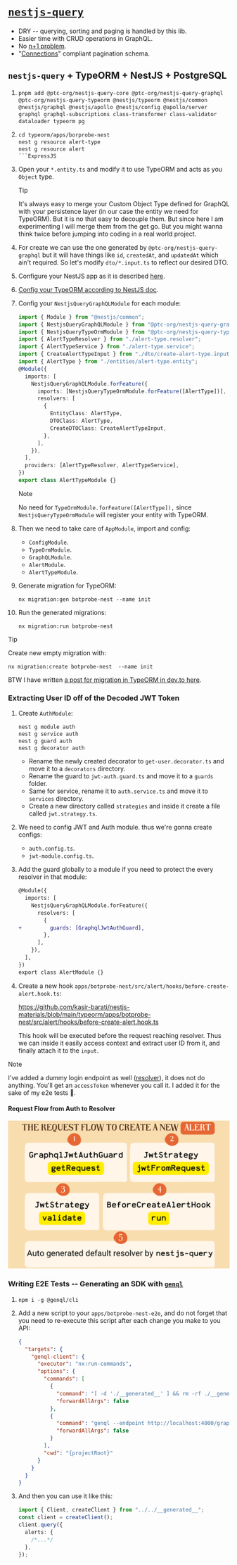 # [`nestjs-query`](https://tripss.github.io/nestjs-query/)

- DRY -- querying, sorting and paging is handled by this lib.
- Easier time with CRUD operations in GraphQL.
- No [n+1 problem](https://github.com/kasir-barati/graphql-js-ts/blob/main/docs/nestjs.md#shouldWeUseResolveField).
- "[Connections](https://github.com/kasir-barati/graphql-js-ts/blob/main/docs/best-practices/pagination.md)" compliant pagination schema.

## `nestjs-query` + TypeORM + NestJS + PostgreSQL

1. ```shell
   pnpm add @ptc-org/nestjs-query-core @ptc-org/nestjs-query-graphql @ptc-org/nestjs-query-typeorm @nestjs/typeorm @nestjs/common @nestjs/graphql @nestjs/apollo @nestjs/config @apollo/server graphql graphql-subscriptions class-transformer class-validator dataloader typeorm pg
   ```
2. ````shell
   cd typeorm/apps/borprobe-nest
   nest g resource alert-type
   nest g resource alert
   ```ExpressJS
   ````
3. Open your `*.entity.ts` and modify it to use TypeORM and acts as you `Object` type.

   > [!TIP]
   >
   > It's always easy to merge your Custom Object Type defined for GraphQL with your persistence layer (in our case the entity we need for TypeORM). But it is no that easy to decouple them. But since here I am experimenting I will merge them from the get go. But you might wanna think twice before jumping into coding in a real world project.

4. For create we can use the one generated by `@ptc-org/nestjs-query-graphql` but it will have things like `id`, `createdAt`, and `updatedAt` which ain't required. So let's modify `dto/*.input.ts` to reflect our desired DTO.
5. Configure your NestJS app as it is described [here](https://github.com/kasir-barati/graphql-js-ts/blob/main/docs/nestjs.md).
6. [Config your TypeORM according to NestJS doc](https://docs.nestjs.com/techniques/database).
7. Config your `NestjsQueryGraphQLModule` for each module:

   ```ts
   import { Module } from "@nestjs/common";
   import { NestjsQueryGraphQLModule } from "@ptc-org/nestjs-query-graphql";
   import { NestjsQueryTypeOrmModule } from "@ptc-org/nestjs-query-typeorm";
   import { AlertTypeResolver } from "./alert-type.resolver";
   import { AlertTypeService } from "./alert-type.service";
   import { CreateAlertTypeInput } from "./dto/create-alert-type.input";
   import { AlertType } from "./entities/alert-type.entity";
   @Module({
     imports: [
       NestjsQueryGraphQLModule.forFeature({
         imports: [NestjsQueryTypeOrmModule.forFeature([AlertType])],
         resolvers: [
           {
             EntityClass: AlertType,
             DTOClass: AlertType,
             CreateDTOClass: CreateAlertTypeInput,
           },
         ],
       }),
     ],
     providers: [AlertTypeResolver, AlertTypeService],
   })
   export class AlertTypeModule {}
   ```

   > [!NOTE]
   >
   > No need for `TypeOrmModule.forFeature([AlertType]),` since `NestjsQueryTypeOrmModule` will register your entity with TypeORM.

8. Then we need to take care of `AppModule`, import and config:
   - `ConfigModule`.
   - `TypeOrmModule`.
   - `GraphQLModule`.
   - `AlertModule`.
   - `AlertTypeModule`.
9. Generate migration for TypeORM:

   ```shell
   nx migration:gen botprobe-nest --name init
   ```

10. Run the generated migrations:

    ```shell
    nx migration:run botprobe-nest
    ```

> [!TIP]
>
> Create new empty migration with:
>
> ```shell
> nx migration:create botprobe-nest  --name init
> ```

BTW I have written [a post for migration in TypeORM in dev.to here](https://dev.to/kasir-barati/nx-typeorm-nestjs-migrations-53an).

### Extracting User ID off of the Decoded JWT Token

1. Create `AuthModule`:

   ```shell
   nest g module auth
   nest g service auth
   nest g guard auth
   nest g decorator auth
   ```

   - Rename the newly created decorator to `get-user.decorator.ts` and move it to a `decorators` directory.
   - Rename the guard to `jwt-auth.guard.ts` and move it to a `guards` folder.
   - Same for service, rename it to `auth.service.ts` and move it to `services` directory.
   - Create a new directory called `strategies` and inside it create a file called `jwt.strategy.ts`.

2. We need to config JWT and Auth module. thus we're gonna create configs:

   - `auth.config.ts`.
   - `jwt-module.config.ts`.

3. Add the guard globally to a module if you need to protect the every resolver in that module:

   ```diff
   @Module({
     imports: [
       NestjsQueryGraphQLModule.forFeature({
         resolvers: [
           {
   +         guards: [GraphqlJwtAuthGuard],
           },
         ],
       }),
     ],
   })
   export class AlertModule {}
   ```

4. Create a new hook `apps/botprobe-nest/src/alert/hooks/before-create-alert.hook.ts`:

   https://github.com/kasir-barati/nestjs-materials/blob/main/typeorm/apps/botprobe-nest/src/alert/hooks/before-create-alert.hook.ts

   This hook will be executed before the request reaching resolver. Thus we can inside it easily access context and extract user ID from it, and finally attach it to the `input`.

> [!NOTE]
>
> I've added a dummy login endpoint as well ([resolver](../../typeorm/libs/shared/src/auth/auth.resolver.ts)), it does not do anything. You'll get an `accessToken` whenever you call it. I added it for the sake of my e2e tests :slightly_smiling_face:.

#### Request Flow from Auth to Resolver

![Request flow from auth to hooks to resolver](./assets/request-flow-from-auth-to-hooks-to-resolver.png)

### Writing E2E Tests -- Generating an SDK with [`genql`](https://genql.dev/)

1. ```shell
   npm i -g @genql/cli
   ```
2. Add a new script to your `apps/botprobe-nest-e2e`, and do not forget that you need to re-execute this script after each change you make to you API:
   ```json
   {
     "targets": {
       "genql-client": {
         "executor": "nx:run-commands",
         "options": {
           "commands": [
             {
               "command": "[ -d './__generated__' ] && rm -rf ./__generated__",
               "forwardAllArgs": false
             },
             {
               "command": "genql --endpoint http://localhost:4000/graphql --output ./__generated__",
               "forwardAllArgs": false
             }
           ],
           "cwd": "{projectRoot}"
         }
       }
     }
   }
   ```
3. And then you can use it like this:
   ```ts
   import { Client, createClient } from "../../__generated__";
   const client = createClient();
   client.query({
     alerts: {
       /*...*/
     },
   });
   ```

